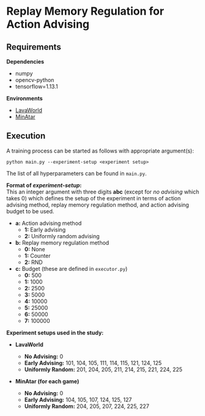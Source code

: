 # Replay Memory Regulation for Action Advising

## Requirements
**Dependencies**
- numpy
- opencv-python
- tensorflow=1.13.1  

**Environments**  
- [LavaWorld](https://github.com/ercumentilhan/LavaWorld) 
- [MinAtar](https://github.com/ercumentilhan/MinAtar) 

## Execution

A training process can be started as follows with appropriate argument(s):
```
python main.py --experiment-setup <experiment setup>
```

The list of all hyperparameters can be found in `main.py`.

**Format of _experiment-setup_:**  
This an integer argument with three digits **abc** (except for _no advising_ which takes 0) which defines the setup of the experiment in terms of action advising method, replay memory regulation method, and action advising budget to be used.

- **a:** Action advising method
  - **1:** Early advising
  - **2:** Uniformly random advising
- **b:** Replay memory regulation method
  - **0:** None
  - **1:** Counter
  - **2:** RND
- **c:** Budget (these are defined in `executor.py`)
  - **0:** 500
  - **1:** 1000
  - **2:** 2500
  - **3:** 5000
  - **4:** 10000
  - **5:** 25000
  - **6:** 50000
  - **7:** 100000

**Experiment setups used in the study:** 
- **LavaWorld**
  - **No Advising:** 0
  - **Early Advising:** 101, 104, 105, 111, 114, 115, 121, 124, 125
  - **Uniformly Random:** 201, 204, 205, 211, 214, 215, 221, 224, 225
  
- **MinAtar (for each game)**
  - **No Advising:** 0
  - **Early Advising:** 104, 105, 107, 124, 125, 127
  - **Uniformly Random:** 204, 205, 207, 224, 225, 227
